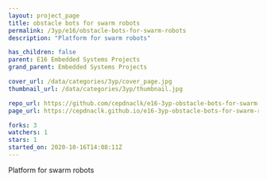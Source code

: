 ```yaml
---
layout: project_page
title: obstacle bots for swarm robots
permalink: /3yp/e16/obstacle-bots-for-swarm-robots
description: "Platform for swarm robots"

has_children: false
parent: E16 Embedded Systems Projects
grand_parent: Embedded Systems Projects

cover_url: /data/categories/3yp/cover_page.jpg
thumbnail_url: /data/categories/3yp/thumbnail.jpg

repo_url: https://github.com/cepdnaclk/e16-3yp-obstacle-bots-for-swarm-robots
page_url: https://cepdnaclk.github.io/e16-3yp-obstacle-bots-for-swarm-robots

forks: 3
watchers: 1
stars: 1
started_on: 2020-10-16T14:08:11Z
---
```

Platform for swarm robots

